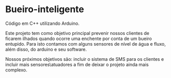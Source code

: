 # Bueiro-inteligente
Código em C++ utilizando Arduino.

Este projeto tem como objetivo principal prevenir nossos clientes de ficarem ilhados quando ocorre uma enchente por conta de um bueiro entupido.
Para isto contamos com alguns sensores de nível de água e fluxo, além disso, do arduino e seu software.

Nossos próximos objetivos são: incluir o sistema de SMS para os clientes e incluir mais sensores\atuadores a fim de deixar o projeto ainda mais complexo.
